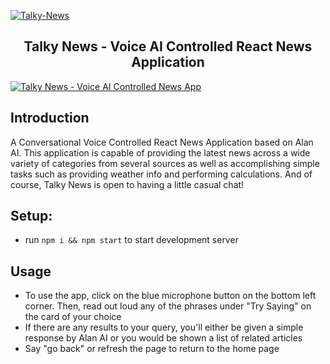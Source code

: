 <a href="https://ibb.co/b14WJ6f"><img src="https://i.ibb.co/v1NwYct/Talky-News.png" alt="Talky-News" border="0"></a><br />
<h2 align="center">
Talky News - Voice AI Controlled React News Application
</h2>

<a href="https://ibb.co/MV1ZJbG"><img src="https://i.ibb.co/9T4cdJV/ai-news-screenshot.png" alt="Talky News - Voice AI Controlled News App" border="0"></a>

## Introduction
A Conversational Voice Controlled React News Application based on Alan AI. This application is capable of providing the latest news across a wide variety of categories from several sources as well as accomplishing simple tasks such as providing weather info and performing calculations. And of course, Talky News is open to having a little casual chat!

## Setup:
- run ```npm i && npm start``` to start development server

## Usage
- To use the app, click on the blue microphone button on the bottom left corner. Then, read out loud any of the phrases under "Try Saying" on the card of your choice
- If there are any results to your query, you'll either be given a simple response by Alan AI or you would be shown a list of related articles
- Say "go back" or refresh the page to return to the home page






